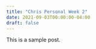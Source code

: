 ```yaml
---
title: "Chris Personal Week 2"
date: 2021-09-03T00:00:00-04:00
draft: false
---
```


This is a sample post. 
